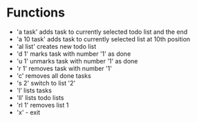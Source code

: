 

# Functions

* 'a task' adds task to currently selected todo list and the end
* 'a 10 task'  adds task to currently selected list at 10th position
* 'al list' creates new todo list
* 'd 1' marks task with number '1' as done
* 'u 1' unmarks task with number '1' as done
* 'r 1' removes task with number '1'
* 'c' removes all done tasks
* 's 2' switch to list '2'
* 'l' lists tasks
* 'll' lists todo lists
* 'rl 1' removes list 1
* 'x' - exit
